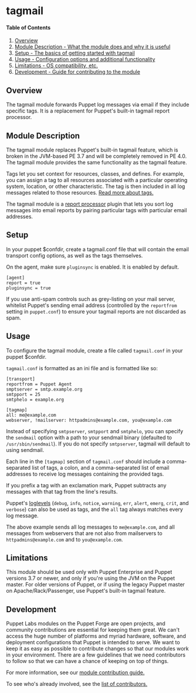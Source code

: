 # tagmail

#### Table of Contents

1. [Overview](#overview)
2. [Module Description - What the module does and why it is useful](#module-description)
3. [Setup - The basics of getting started with tagmail](#setup)
4. [Usage - Configuration options and additional functionality](#usage)
6. [Limitations - OS compatibility, etc.](#limitations)
7. [Development - Guide for contributing to the module](#development)

## Overview

The tagmail module forwards Puppet log messages via email if they include specific tags. It is a replacement for Puppet's built-in tagmail report processor.

## Module Description

The tagmail module replaces Puppet's built-in tagmail feature, which is broken in the JVM-based PE 3.7 and will be completely removed in PE 4.0. The tagmail module provides the same functionality as the tagmail feature.

Tags let you set context for resources, classes, and defines. For example, you can assign a tag to all resources associated with a particular operating system, location, or other characteristic. The tag is then included in all log messages related to those resources. [Read more about tags.](http://docs.puppetlabs.com/puppet/latest/reference/lang_tags.html)

The tagmail module is a [report processor](https://docs.puppetlabs.com/guides/reporting.html) plugin that lets you sort log messages into email reports by pairing particular tags with particular email addresses.

## Setup

In your puppet $confdir, create a tagmail.conf file that will contain the email transport config options, as well as the tags themselves.

On the agent, make sure `pluginsync` is enabled. It is enabled by default.

```
[agent]
report = true
pluginsync = true
```

If you use anti-spam controls such as grey-listing on your mail server, whitelist Puppet's sending email address (controlled by the `reportfrom` setting in `puppet.conf`) to ensure your tagmail reports are not discarded as spam.

## Usage

To configure the tagmail module, create a file called `tagmail.conf` in your puppet $confdir.

`tagmail.conf` is formatted as an ini file and is formatted like so:

~~~
[transport]
reportfrom = Puppet Agent
smptserver = smtp.example.org
smtpport = 25
smtphelo = example.org

[tagmap]
all: me@example.com
webserver, !mailserver: httpadmins@example.com, you@example.com
~~~

Instead of specifying `smtpserver`, `smtpport` and `smtphelo`, you can specify the `sendmail` option with a path to your sendmail binary (defaulted to `/usr/sbin/sendmail`). If you do not specify `smtpserver`, tagmail will default to using sendmail.

Each line in the `[tagmap]` section of `tagmail.conf` should include a comma-separated list of tags, a colon, and a comma-separated list of email addresses to receive log messages containing the provided tags.

If you prefix a tag with an exclamation mark, Puppet subtracts any messages with that tag from the line's results.

Puppet's [loglevels](https://docs.puppetlabs.com/references/latest/metaparameter.html#loglevel) (`debug`, `info`, `notice`, `warning`, `err`, `alert`, `emerg`, `crit`, and `verbose`) can also be used as tags, and the `all` tag always matches every log message.

The above example sends all log messages to `me@example.com`, and all messages from webservers that are not also from mailservers to `httpadmins@example.com` and to `you@example.com`.

## Limitations

This module should be used only with Puppet Enterprise and Puppet versions 3.7 or newer, and only if you're using the JVM on the Puppet master. For older versions of Puppet, or if using the legacy Puppet master on Apache/Rack/Passenger, use Puppet's built-in tagmail feature.

## Development

Puppet Labs modules on the Puppet Forge are open projects, and community contributions are essential for keeping them great. We can't access the huge number of platforms and myriad hardware, software, and deployment configurations that Puppet is intended to serve. We want to keep it as easy as possible to contribute changes so that our modules work in your environment. There are a few guidelines that we need contributors to follow so that we can have a chance of keeping on top of things.

For more information, see our [module contribution guide.](https://docs.puppetlabs.com/forge/contributing.html)

To see who's already involved, see the [list of contributors.](https://github.com/puppetlabs/puppetlabs-tagmail/graphs/contributors)